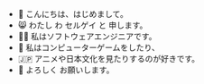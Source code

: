 - 👋 こんにちは、はじめまして。
- 😸 わたし わ セルゲイ と 申します。
- 👨‍💻 私はソフトウェアエンジニアです。
- 🐉 私はコンピューターゲームをしたり、
- 🇯🇵 アニメや日本文化を見たりするのが好きです。
- 🌸 よろしく お願いします。
